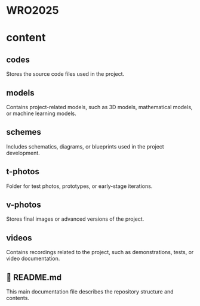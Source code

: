 # WRO2025

# content

## codes
Stores the source code files used in the project.

## models
Contains project-related models, such as 3D models, mathematical models, or machine learning models.

## schemes
Includes schematics, diagrams, or blueprints used in the project development.

## t-photos
Folder for test photos, prototypes, or early-stage iterations.

## v-photos
Stores final images or advanced versions of the project.

## videos
Contains recordings related to the project, such as demonstrations, tests, or video documentation.

## 📄 README.md
This main documentation file describes the repository structure and contents.




